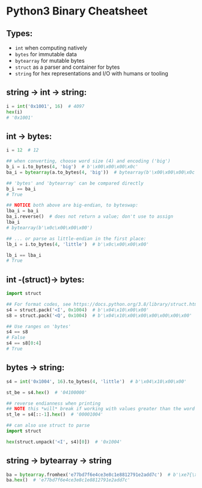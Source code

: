 # Python3 Binary Cheatsheet

## Types:

- `int` when computing natively
- `bytes` for immutable data
- `bytearray` for mutable bytes
- `struct` as a parser and container for bytes
- `string` for hex representations and I/O with humans or tooling

## string -> int -> string:

```python
i = int('0x1001', 16)  # 4097
hex(i)
# '0x1001'
```

## int -> bytes:

```python
i = 12  # 12

## when converting, choose word size (4) and encoding ('big')
b_i = i.to_bytes(4, 'big')  # b'\x00\x00\x00\x0c'
ba_i = bytearray(a.to_bytes(4, 'big'))  # bytearray(b'\x00\x00\x00\x0c')

## 'bytes' and 'bytearray' can be compared directly
b_i == ba_i
# True

## NOTICE both above are big-endian, to byteswap:
lba_i = ba_i
ba_i.reverse()  # does not return a value; don't use to assign
lba_i
# bytearray(b'\x0c\x00\x00\x00')

## ... or parse as little-endian in the first place:
lb_i = i.to_bytes(4, 'little')  # b'\x0c\x00\x00\x00'

lb_i == lba_i
# True
```

## int -(struct)-> bytes:

```python
import struct

## For format codes, see https://docs.python.org/3.8/library/struct.html#format-characters
s4 = struct.pack('<I', 0x1004)  # b'\x04\x10\x00\x00'
s8 = struct.pack('<Q', 0x1004)  # b'\x04\x10\x00\x00\x00\x00\x00\x00'

## Use ranges on 'bytes'
s4 == s8
# False
s4 == s8[0:4]
# True
```

## bytes -> string:

```python
s4 = int('0x1004', 16).to_bytes(4, 'little')  # b'\x04\x10\x00\x00'

st_be = s4.hex()  # '04100000'

## reverse endianness when printing
## NOTE this *will* break if working with values greater than the word size of the machine
st_le = s4[::-1].hex()  # '00001004'

## can also use struct to parse
import struct

hex(struct.unpack('<I', s4)[0])  # '0x1004'
```

## string -> bytearray -> string

```python
ba = bytearray.fromhex('e77bd7f6e4ce3e8c1e8812791e2add7c')  # b'\xe7{\xd7\xf6\xe4\xce>\x8c\x1e\x88\x12y\x1e*\xdd|'
ba.hex()  # 'e77bd7f6e4ce3e8c1e8812791e2add7c'
```
